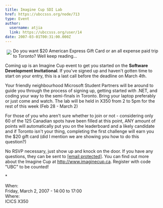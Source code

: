 ```yaml
---
title: Imagine Cup SDI Lab 
href: https://ubccsss.org/node/713
type: Event
author:
  username: atjia
  link: https://ubccsss.org/user/14
date: 2007-03-01T00:31:00.000Z
---
```


<div class="field field-name-body field-type-text-with-summary field-label-hidden"><div class="field-items"><div class="field-item even"><p><img src="/files/sdi.jpg" vspace="5" hspace="5" align="left">Do you want $20 American Express Gift Card or an all expense paid trip to Toronto? Well keep reading...</p>
<p>Coming up is an Imagine Cup event to get you started on the <strong>Software Development Invitational</strong>. If you&apos;ve signed up and haven&apos;t gotten time to start on your entry, this is a last call before the deadline on March 4th. </p>
<p>Your friendly neighbourhood Microsoft Student Partners will be around to guide you through the process of signing up, getting started with .NET, and coding your way to the semi-finals in Toronto. Bring your laptop preferably or just come and watch.  The lab will be held in X350 from 2 to 5pm for the rest of this week (Feb 28 - March 2)</p>
<p>For those of you who aren&apos;t sure whether to join or not - considering only 60 of the 125 Canadian spots have been filled at this point, ANY amount of points will automatically put you on the leaderboard and a likely candidate and if Toronto isn&apos;t your thing, completing the first challenge will earn you the $20 gift card (did I mention we are showing you how to do this question?)</p>
<p>No RSVP necessary, just show up and knock on the door. If you have any questions, they can be sent to <a href="/cdn-cgi/l/email-protection#9ef3f7fdecf1edf1f8eadeeaf6fbfdebfcfbb0fdff"><span class="__cf_email__" data-cfemail="eb868288998498848d9fab9f838e889e898ec5888a">[email&#xA0;protected]</span></a>.  You can find out more about the Imagine Cup at <a href="http://www.imaginecup.ca">http://www.imaginecup.ca</a>.  Register with code &quot;UBC&quot; to be counted!</p>
<p>*</p>
<!--break--></div></div></div><div class="field field-name-field-dates field-type-datetime field-label-above"><div class="field-label">When:&#xA0;</div><div class="field-items"><div class="field-item even"><span class="date-display-single">Friday, March 2, 2007 - <span class="date-display-range"><span class="date-display-start">14:00</span> to <span class="date-display-end">17:00</span></span></span></div></div></div><div class="field field-name-field-location field-type-text field-label-above"><div class="field-label">Where:&#xA0;</div><div class="field-items"><div class="field-item even">ICICS X350</div></div></div>    <footer>
          </footer>